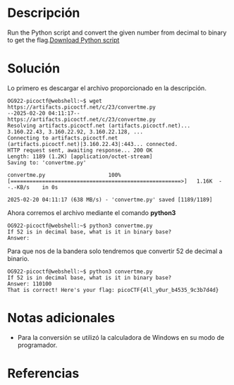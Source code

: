 # **Descripción**

Run the Python script and convert the given number from decimal to binary to get the flag.[Download Python script](https://artifacts.picoctf.net/c/23/convertme.py)
# **Solución**

Lo primero es descargar el archivo proporcionado en la descripción.

```
OG922-picoctf@webshell:~$ wget https://artifacts.picoctf.net/c/23/convertme.py
--2025-02-20 04:11:17--  https://artifacts.picoctf.net/c/23/convertme.py
Resolving artifacts.picoctf.net (artifacts.picoctf.net)... 3.160.22.43, 3.160.22.92, 3.160.22.128, ...
Connecting to artifacts.picoctf.net (artifacts.picoctf.net)|3.160.22.43|:443... connected.
HTTP request sent, awaiting response... 200 OK
Length: 1189 (1.2K) [application/octet-stream]
Saving to: 'convertme.py'

convertme.py                    100%[======================================================>]   1.16K  --.-KB/s    in 0s      

2025-02-20 04:11:17 (638 MB/s) - 'convertme.py' saved [1189/1189]
```

Ahora corremos el archivo mediante el comando **python3**

```
OG922-picoctf@webshell:~$ python3 convertme.py 
If 52 is in decimal base, what is it in binary base?
Answer: 
```

Para que nos de la bandera solo tendremos que convertir 52 de decimal a binario.

```
OG922-picoctf@webshell:~$ python3 convertme.py 
If 52 is in decimal base, what is it in binary base?
Answer: 110100
That is correct! Here's your flag: picoCTF{4ll_y0ur_b4535_9c3b7d4d}
```
# **Notas adicionales**

- Para la conversión se utilizó la calculadora de Windows en su modo de programador.
# **Referencias**
